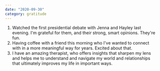 ```yaml
---
date: "2020-09-30"
category: gratitude
---
```

1. Watched the first presidential debate with Jenna and Hayley last evening. I'm grateful for them, and their strong, smart opinions. They're fun.
2. Having coffee with a friend this morning who I've wanted to connect with in a more meaningful way for years. Excited about that.
3. I have an amazing therapist, who offers insights that sharpen my lens and helps me to understand and navigate my world and relationships that ultimately improves my life in important ways.